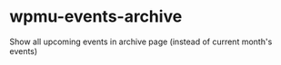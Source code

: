 wpmu-events-archive
===================

Show all upcoming events in archive page (instead of current month's events)
